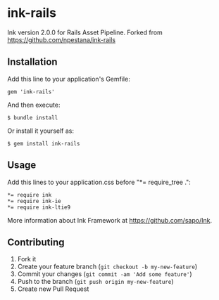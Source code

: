 # ink-rails

Ink version 2.0.0 for Rails Asset Pipeline.
Forked from https://github.com/npestana/ink-rails

## Installation

Add this line to your application's Gemfile:

    gem 'ink-rails'

And then execute:

    $ bundle install

Or install it yourself as:

    $ gem install ink-rails

## Usage

Add this lines to your application.css before "*= require_tree .":

	*= require ink
	*= require ink-ie
	*= require ink-ltie9

More information about Ink Framework at https://github.com/sapo/Ink.

## Contributing

1. Fork it
2. Create your feature branch (`git checkout -b my-new-feature`)
3. Commit your changes (`git commit -am 'Add some feature'`)
4. Push to the branch (`git push origin my-new-feature`)
5. Create new Pull Request
